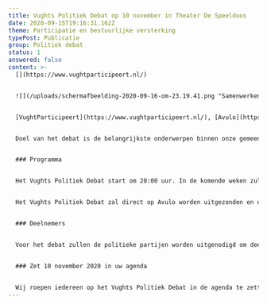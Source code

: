 ```yaml
---
title: Vughts Politiek Debat op 10 november in Theater De Speeldoos
date: 2020-09-15T19:16:31.162Z
theme: Participatie en bestuurlijke versterking
typePost: Publicatie
group: Politiek debat
status: 1
answered: false
content: >-
  [](https://www.vughtparticipeert.nl/)


  ![](/uploads/schermafbeelding-2020-09-16-om-23.19.41.png "Samenwerkende partijen")


  [VughtParticipeert](https://www.vughtparticipeert.nl/), [Avulo](https://www.avulo.nl/), [Theater De Speeldoos](https://theaterdespeeldoos.nl/) en [Huis73](https://www.huis73.nl/) organiseren het Vughts Politiek Debat op dinsdag 10 november 2020.


  Doel van het debat is de belangrijkste onderwerpen binnen onze gemeente te bespreken en de posities van de verschillende politieke partijen te leren kennen. Hiermee zijn de inwoners van onze gemeente beter in staat hun mening te vormen in aanloop op de verkiezingen voor de nieuwe gemeenteraad op 18 november.


  ### Programma


  Het Vughts Politiek Debat start om 20:00 uur. In de komende weken zullen wij meer details van het programma bekend maken. Er is een beperkt aantal zitplaatsen, de RIVM-richtlijnen zullen daarbij leidend zijn. Hoe deze gereserveerd kunnen worden maken we later bekend.


  Het Vughts Politiek Debat zal direct op Avulo worden uitgezonden en dus ook thuis kunnen worden gevolgd.


  ### Deelnemers


  Voor het debat zullen de politieke partijen worden uitgenodigd om deel te nemen.


  ### Zet 10 november 2020 in uw agenda


  Wij roepen iedereen op het Vughts Politiek Debat in de agenda te zetten. Nadere informatie volgt op [www.vughtparticipeert.nl/politiekdebat10112020](http://www.vughtparticipeert.nl/politiekdebat10112020) en [](https://www.vughtparticipeert.nl/newsletter#main)meld u aan voor onze [regelmatige nieuwsbrief](https://www.vughtparticipeert.nl/newsletter#main).
---
```


